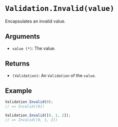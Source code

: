 # `Validation.Invalid(value)`

Encapsulates an invalid value.

## Arguments

* `value (*)`: The value.

## Returns

* `(Validation)`: An `Validation` of the `value`.

## Example

```javascript
Validation.Invalid(0);
// => Invalid([0])

Validation.Invalid([0, 1, 2]);
// => Invalid([0, 1, 2])
```
